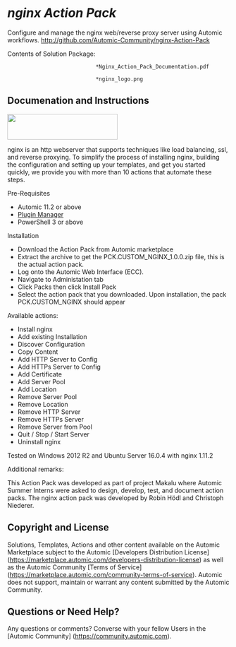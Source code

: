 *nginx Action Pack*
=============


Configure and manage the nginx web/reverse proxy server using Automic workflows.
http://github.com/Automic-Community/nginx-Action-Pack

<!-- List of attached files -->
Contents of Solution Package:

						
								*Nginx_Action_Pack_Documentation.pdf
								
								*nginx_logo.png
								
						


Documenation and Instructions
---

<p><img src="https://448bb31d92917ba3390f-4a8f48d20b0d8c78b979208d38d37653.ssl.cf1.rackcdn.com/712/screenshots/nginx_logo.png" alt="" width="250" height="58" /></p>
<p>nginx is an http webserver that supports techniques like load balancing, ssl, and reverse proxying. To simplify the process of installing nginx, building the configuration and setting up your templates, and get you started quickly, we provide you with more than 10 actions that automate these steps.</p>
<p>Pre-Requisites</p>
<ul>
<li>Automic 11.2 or above</li>
<li><a href="https://marketplace.automic.com/details/plugin-manager" target="_blank">Plugin Manager</a></li>
<li>PowerShell 3 or above</li>
</ul>
<p>Installation</p>
<ul>
<li>Download the Action Pack from Automic marketplace</li>
<li>Extract the archive to get the PCK.CUSTOM_NGINX_1.0.0.zip file, this is the actual action pack.</li>
<li>Log onto the Automic Web Interface (ECC).</li>
<li>Navigate to Administation tab</li>
<li>Click Packs then click Install Pack</li>
<li>Select the action pack that you downloaded. Upon installation, the pack PCK.CUSTOM_NGINX should appear</li>
</ul>
<p>Available actions:</p>
<ul>
<li>Install nginx</li>
<li>Add existing Installation</li>
<li>Discover Configuration</li>
<li>Copy Content</li>
<li>Add HTTP Server to Config</li>
<li>Add HTTPs Server to Config</li>
<li>Add Certificate</li>
<li>Add Server Pool</li>
<li>Add Location</li>
<li>Remove Server Pool</li>
<li>Remove Location</li>
<li>Remove HTTP Server</li>
<li>Remove HTTPs Server</li>
<li>Remove Server from Pool</li>
<li>Quit / Stop / Start Server</li>
<li>Uninstall nginx</li>
</ul>
<p>Tested on Windows 2012 R2 and Ubuntu Server 16.0.4 with nginx 1.11.2</p>
<p>Additional remarks:</p>
<p>This Action Pack was developed as part of project Makalu where Automic Summer Interns were asked to design, develop, test, and document action packs. The nginx action pack was developed by Robin H&ouml;dl and Christoph Niederer.</p>

Copyright and License
---

Solutions, Templates, Actions and other content available on the Automic Marketplace subject to the Automic [Developers Distribution License] (https://marketplace.automic.com/developers-distribution-license) as well as the Automic Community [Terms of Service] (https://marketplace.automic.com/community-terms-of-service).
Automic does not support, maintain or warrant any content submitted by the Automic Community.



Questions or Need Help? 
---
Any questions or comments? Converse with your fellow Users in the [Automic Community] (https://community.automic.com).